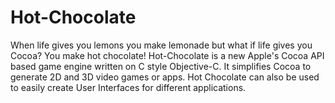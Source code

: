 # Hot-Chocolate
When life gives you lemons you make lemonade but what if life gives you Cocoa? You make hot chocolate! Hot-Chocolate is a new Apple's Cocoa API based game engine written on C style Objective-C. It simplifies Cocoa to generate 2D and 3D video games or apps. Hot Chocolate can also be used to easily create User Interfaces for different applications.
